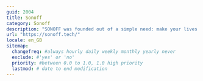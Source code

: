 ```yaml
---
guid: 2004
title: Sonoff
category: Sonoff
description: "SONOFF was founded out of a simple need: make your lives easier, smart and better.We have the ambition to design and create the most innovative smart products in a simple and affordable way including Wi-Fi DIY smart switches, Wi-Fi smart wall switches, Wi-Fi smart plugs, Wi-Fi smart lighting, and other accessories to give you a smart home."
url: "https://sonoff.tech/"
locale: en_GB
sitemap:
  changefreq: #always hourly daily weekly monthly yearly never
  exclude: #'yes' or 'no'
  priority: #between 0.0 to 1.0, 1.0 high priority
  lastmod: # date to end modification
---
```

